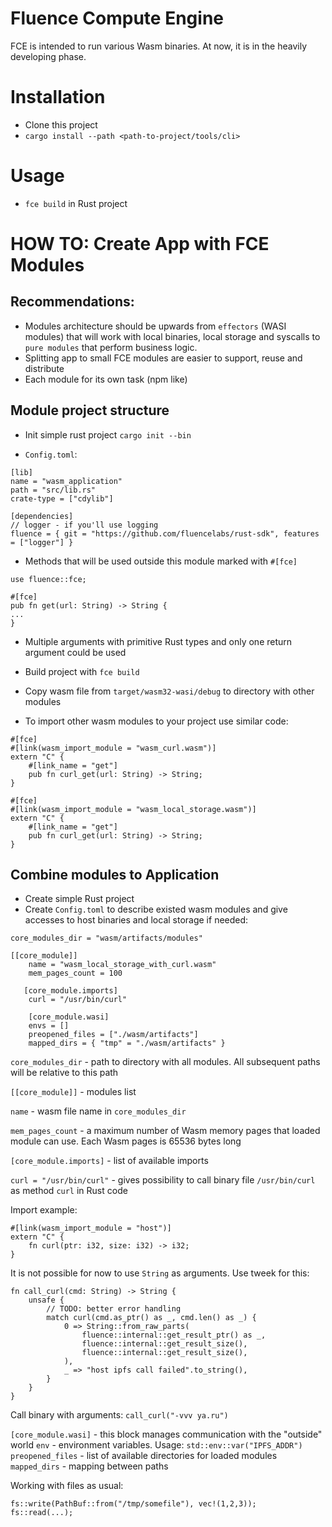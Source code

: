 # Fluence Compute Engine

FCE is intended to run various Wasm binaries. At now, it is in the heavily developing phase.

# Installation
- Clone this project
- `cargo install --path <path-to-project/tools/cli>`

# Usage
- `fce build` in Rust project

# HOW TO: Create App with FCE Modules

## Recommendations:

- Modules architecture should be upwards from `effectors` (WASI modules) that will work with local binaries, local storage and syscalls to `pure modules` that perform business logic.
- Splitting app to small FCE modules are easier to support, reuse and distribute
- Each module for its own task (npm like)

## Module project structure

- Init simple rust project `cargo init --bin`

- `Config.toml`:
```
[lib]
name = "wasm_application"
path = "src/lib.rs"
crate-type = ["cdylib"]

[dependencies]
// logger - if you'll use logging
fluence = { git = "https://github.com/fluencelabs/rust-sdk", features = ["logger"] }
```

- Methods that will be used outside this module marked with `#[fce]`
```
use fluence::fce;

#[fce]
pub fn get(url: String) -> String {
...
}
```
- Multiple arguments with primitive Rust types and only one return argument could be used

- Build project with `fce build`

- Copy wasm file from `target/wasm32-wasi/debug` to directory with other modules

- To import other wasm modules to your project use similar code:
```
#[fce]
#[link(wasm_import_module = "wasm_curl.wasm")]
extern "C" {
    #[link_name = "get"]
    pub fn curl_get(url: String) -> String;
}

#[fce]
#[link(wasm_import_module = "wasm_local_storage.wasm")]
extern "C" {
    #[link_name = "get"]
    pub fn curl_get(url: String) -> String;
}
``` 

## Combine modules to Application

- Create simple Rust project
- Create `Config.toml` to describe existed wasm modules and give accesses to host binaries and local storage if needed:
```
core_modules_dir = "wasm/artifacts/modules"

[[core_module]]
    name = "wasm_local_storage_with_curl.wasm"
    mem_pages_count = 100    

   [core_module.imports]
    curl = "/usr/bin/curl"

    [core_module.wasi]
    envs = []
    preopened_files = ["./wasm/artifacts"]
    mapped_dirs = { "tmp" = "./wasm/artifacts" }
```

`core_modules_dir` - path to directory with all modules. All subsequent paths will be relative to this path

`[[core_module]]` - modules list

`name` - wasm file name in `core_modules_dir`

`mem_pages_count` - a maximum number of Wasm memory pages that loaded module can use. Each Wasm pages is 65536 bytes long

`[core_module.imports]` - list of available imports

`curl = "/usr/bin/curl"` - gives possibility to call binary file `/usr/bin/curl` as method `curl` in Rust code

Import example:
```
#[link(wasm_import_module = "host")]
extern "C" {
    fn curl(ptr: i32, size: i32) -> i32;
}
```
It is not possible for now to use `String` as arguments. Use tweek for this:
```
fn call_curl(cmd: String) -> String {
    unsafe {
        // TODO: better error handling
        match curl(cmd.as_ptr() as _, cmd.len() as _) {
            0 => String::from_raw_parts(
                fluence::internal::get_result_ptr() as _,
                fluence::internal::get_result_size(),
                fluence::internal::get_result_size(),
            ),
            _ => "host ipfs call failed".to_string(),
        }
    }
}
```
Call binary with arguments: `call_curl("-vvv ya.ru")`

`[core_module.wasi]` - this block manages communication with the "outside" world
`env` - environment variables. Usage: `std::env::var("IPFS_ADDR")`
`preopened_files` - list of available directories for loaded modules
`mapped_dirs` - mapping between paths

Working with files as usual:
```
fs::write(PathBuf::from("/tmp/somefile"), vec!(1,2,3));
fs::read(...);
```